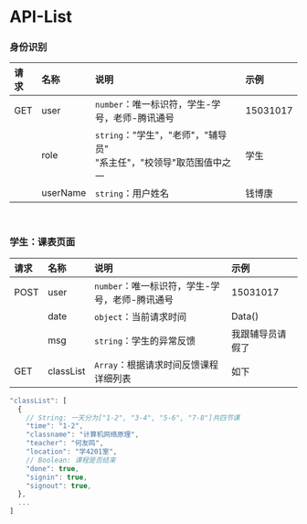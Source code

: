 # API-List

### 身份识别

|请求|名称|说明|示例|
|:-|:-|:-|:-|
|GET|user|`number`：唯一标识符，学生-学号，老师-腾讯通号|15031017|
||role|`string`："学生"，"老师"，"辅导员"<br/>"系主任"，"校领导"取范围值中之一|学生|
||userName|`string`：用户姓名|钱博康|

<br/>

### 学生：课表页面

|请求|名称|说明|示例|
|:-|:-|:-|:-|
|POST|user|`number`：唯一标识符，学生-学号，老师-腾讯通号|15031017|
||date|`object`：当前请求时间|Data()|
||msg|`string`：学生的异常反馈|我跟辅导员请假了|
|GET|classList|`Array`：根据请求时间反馈课程详细列表|如下|

````javascript
"classList": [
  {
    // String: 一天分为["1-2", "3-4", "5-6", "7-8"]共四节课
    "time": "1-2",
    "classname": "计算机网络原理",
    "teacher": "何友鸣",
    "location": "学4201室",
    // Boolean: 课程是否结束
    "done": true, 
    "signin": true,
    "signout": true,
  },
  ...
]
````
